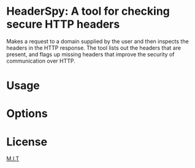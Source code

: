 # HeaderSpy: A tool for checking secure HTTP headers

Makes a request to a domain supplied by the user and then inspects the headers
in the HTTP response. The tool lists out the headers that are present, and 
flags up missing headers that improve the security of communication over HTTP.

# Usage

# Options

# License

<a href="https://github.com/sedexdev/header_spy/blob/main/LICENSE">M.I.T</a>